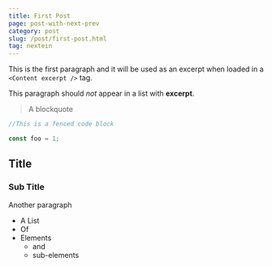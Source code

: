 ```yaml
---
title: First Post
page: post-with-next-prev
category: post
slug: /post/first-post.html
tag: nextein
---
```


This is the first paragraph and it will be used as an excerpt when loaded in a `<Content excerpt />` tag.

This paragraph should *not* appear in a list with **excerpt**.

> A blockquote

```js
//This is a fenced code block 

const foo = 1;
```

## Title

### Sub Title

Another paragraph 

* A List
* Of 
* Elements
    * and 
    * sub-elements
